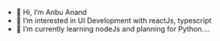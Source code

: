 - 👋 Hi, I’m Anbu Anand
- 👀 I’m interested in UI Development with reactJs, typescript
- 🌱 I’m currently learning nodeJs and planning for Python....

<!---
anbuanand-github/anbuanand-github is a ✨ special ✨ repository because its `README.md` (this file) appears on your GitHub profile.
You can click the Preview link to take a look at your changes.
--->
